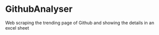 # GithubAnalyser
Web scraping the trending page of Github and showing the details in an excel sheet
